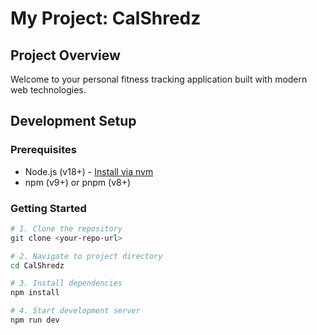 # My Project: CalShredz

## Project Overview

Welcome to your personal fitness tracking application built with modern web technologies.

## Development Setup

### Prerequisites
- Node.js (v18+) - [Install via nvm](https://github.com/nvm-sh/nvm#installing-and-updating)
- npm (v9+) or pnpm (v8+)

### Getting Started

```bash
# 1. Clone the repository
git clone <your-repo-url>

# 2. Navigate to project directory
cd CalShredz

# 3. Install dependencies
npm install

# 4. Start development server
npm run dev